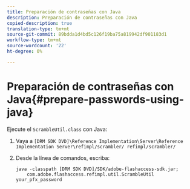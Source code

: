 ```yaml
---
title: Preparación de contraseñas con Java
description: Preparación de contraseñas con Java
copied-description: true
translation-type: tm+mt
source-git-commit: 89bdda1d4bd5c126f19ba75a819942df901183d1
workflow-type: tm+mt
source-wordcount: '22'
ht-degree: 0%

---
```



# Preparación de contraseñas con Java{#prepare-passwords-using-java}

Ejecute el `ScrambleUtil.class` con Java:

1. Vaya a `[DRM SDK DVD]\Reference Implementation\Server\Reference Implementation Server\refimpl/scrambler/ refimpl/scrambler/`
1. Desde la línea de comandos, escriba:

   ```
   java -classpath [DRM SDK DVD]/SDK/adobe-flashaccess-sdk.jar;  
       com.adobe.flashaccess.refimpl.util.ScrambleUtil your_pfx_password
   ```

